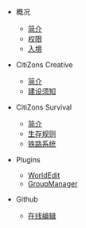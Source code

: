 <!-- docs/_sidebar.md -->

- 概况
  - [简介](introduction.md)
  - [权限](permission.md)
  - [入境](join-in.md)

- CitiZons Creative
  - [简介](citizons-creative/introduction.md)
  - [建设须知](citizons-creative/construction-info.md)
  
- CitiZons Survival
  - [简介](citizons-survival/introduction.md)
  - [生存规则](citizons-survival/rules.md)
  - [铁路系统](citizons-survival/railway-system.md)
  
- Plugins
  - [WorldEdit](plugins/worldedit.md)
  - [GroupManager](plugins/groupmanager.md)

- Github
  - [在线编辑](github/modifyit.md)